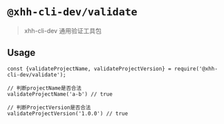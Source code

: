 # `@xhh-cli-dev/validate`

> xhh-cli-dev 通用验证工具包

## Usage

```
const {validateProjectName, validateProjectVersion} = require('@xhh-cli-dev/validate');

// 判断projectName是否合法
validateProjectName('a-b') // true

// 判断ProjectVersion是否合法
validateProjectVersion('1.0.0') // true
```
